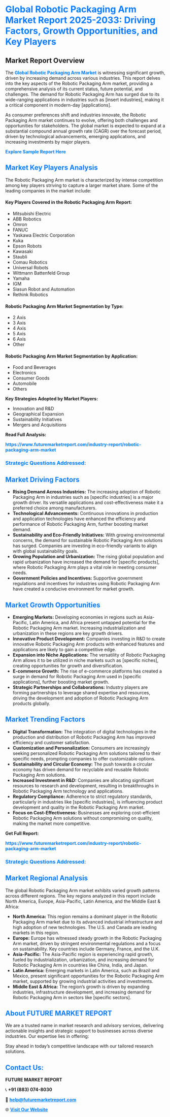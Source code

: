 <h1 style="color: #007BFF;">Global Robotic Packaging Arm Market Report 2025-2033: Driving Factors, Growth Opportunities, and Key Players</h1>

<section id="overview">
<h2>Market Report Overview</h2>
<p>The <a href="https://www.futuremarketreport.com/industry-report/robotic-packaging-arm-market" style="color: #007BFF; text-decoration: none;"><strong>Global Robotic Packaging Arm Market</strong></a> is witnessing significant growth, driven by increasing demand across various industries. This report delves into the key aspects of the Robotic Packaging Arm market, providing a comprehensive analysis of its current status, future potential, and challenges. The demand for Robotic Packaging Arm has surged due to its wide-ranging applications in industries such as [insert industries], making it a critical component in modern-day [applications].</p>
<p>As consumer preferences shift and industries innovate, the Robotic Packaging Arm market continues to evolve, offering both challenges and opportunities for stakeholders. The global market is expected to expand at a substantial compound annual growth rate (CAGR) over the forecast period, driven by technological advancements, emerging applications, and increasing investments by major players.</p>
</section>

<section id="overview">
<p><a href="https://www.futuremarketreport.com/request-sample/reportId=56045" style="color: #007BFF; text-decoration: none;"><strong>Explore Sample Report Here</strong></a></p>
</section>

<section id="key-players">
<h2 style="color: #007BFF;">Market Key Players Analysis</h2>
<p>The Robotic Packaging Arm market is characterized by intense competition among key players striving to capture a larger market share. Some of the leading companies in the market include:</p>
<h4>Key Players Covered in the Robotic Packaging Arm Report:</h4>
<ul><li>Mitsubishi Electric</li><li>ABB Robotics</li><li>Omron</li><li>FANUC</li><li>Yaskawa Electric Corporation</li><li>Kuka</li><li>Epson Robots</li><li>Kawasaki</li><li>Staubli</li><li>Comau Robotics</li><li>Universal Robots</li><li>Wittmann Battenfeld Group</li><li>Yamaha</li><li>IGM</li><li>Siasun Robot and Automation</li><li>Rethink Robotics</li></ul>
<h4>Robotic Packaging Arm Market Segmentation by Type:</h4>
<ul><li>2 Axis</li><li>3 Axis</li><li>4 Axis</li><li>5 Axis</li><li>6 Axis</li><li>Other</li></ul>

<h4>Robotic Packaging Arm Market Segmentation by Application:</h4>
<ul><li>Food and Beverages</li><li>Electronics</li><li>Consumer Goods</li><li>Automobile</li><li>Others</li></ul>
<p><strong>Key Strategies Adopted by Market Players:</strong></p>
<ul>
<li>Innovation and R&D</li>
<li>Geographical Expansion</li>
<li>Sustainability Initiatives</li>
<li>Mergers and Acquisitions</li>
</ul>
</section>

<section>
<p><strong>Read Full Analysis: </strong></p><a href="https://www.futuremarketreport.com/industry-report/robotic-packaging-arm-market" style="color: #007BFF; text-decoration: none;"><strong>https://www.futuremarketreport.com/industry-report/robotic-packaging-arm-market</strong></a>
<h3 style="color: #007BFF;">Strategic Questions Addressed:</h3>
</section>

<section id="driving-factors">
<h2 style="color: #007BFF;">Market Driving Factors</h2>
<ul>
<li><strong>Rising Demand Across Industries:</strong> The increasing adoption of Robotic Packaging Arm in industries such as [specific industries] is a major growth driver. Its versatile applications and cost-effectiveness make it a preferred choice among manufacturers.</li>
<li><strong>Technological Advancements:</strong> Continuous innovations in production and application technologies have enhanced the efficiency and performance of Robotic Packaging Arm, further boosting market demand.</li>
<li><strong>Sustainability and Eco-Friendly Initiatives:</strong> With growing environmental concerns, the demand for sustainable Robotic Packaging Arm solutions has surged. Companies are investing in eco-friendly variants to align with global sustainability goals.</li>
<li><strong>Growing Population and Urbanization:</strong> The rising global population and rapid urbanization have increased the demand for [specific products], where Robotic Packaging Arm plays a vital role in meeting consumer needs.</li>
<li><strong>Government Policies and Incentives:</strong> Supportive government regulations and incentives for industries using Robotic Packaging Arm have created a conducive environment for market growth.</li>
</ul>
</section>

<section id="growth-opportunities">
<h2 style="color: #007BFF;">Market Growth Opportunities</h2>
<ul>
<li><strong>Emerging Markets:</strong> Developing economies in regions such as Asia-Pacific, Latin America, and Africa present untapped potential for the Robotic Packaging Arm market. Increasing industrialization and urbanization in these regions are key growth drivers.</li>
<li><strong>Innovative Product Development:</strong> Companies investing in R&D to create innovative Robotic Packaging Arm products with enhanced features and applications are likely to gain a competitive edge.</li>
<li><strong>Expansion into Niche Applications:</strong> The versatility of Robotic Packaging Arm allows it to be utilized in niche markets such as [specific niches], creating opportunities for growth and diversification.</li>
<li><strong>E-commerce Growth:</strong> The rise of e-commerce platforms has created a surge in demand for Robotic Packaging Arm used in [specific applications], further boosting market growth.</li>
<li><strong>Strategic Partnerships and Collaborations:</strong> Industry players are forming partnerships to leverage shared expertise and resources, driving the development and adoption of Robotic Packaging Arm products globally.</li>
</ul>
</section>

<section id="trending-factors">
<h2 style="color: #007BFF;">Market Trending Factors</h2>
<ul>
<li><strong>Digital Transformation:</strong> The integration of digital technologies in the production and distribution of Robotic Packaging Arm has improved efficiency and customer satisfaction.</li>
<li><strong>Customization and Personalization:</strong> Consumers are increasingly seeking personalized Robotic Packaging Arm solutions tailored to their specific needs, prompting companies to offer customizable options.</li>
<li><strong>Sustainability and Circular Economy:</strong> The push towards a circular economy has driven demand for recyclable and reusable Robotic Packaging Arm solutions.</li>
<li><strong>Increased Investment in R&D:</strong> Companies are allocating significant resources to research and development, resulting in breakthroughs in Robotic Packaging Arm technology and applications.</li>
<li><strong>Regulatory Compliance:</strong> Adherence to strict regulatory standards, particularly in industries like [specific industries], is influencing product development and quality in the Robotic Packaging Arm market.</li>
<li><strong>Focus on Cost-Effectiveness:</strong> Businesses are exploring cost-efficient Robotic Packaging Arm solutions without compromising on quality, making the market more competitive.</li>
</ul>
</section>

<section>
<p><strong>Get Full Report: </strong></p><a href="https://www.futuremarketreport.com/industry-report/robotic-packaging-arm-market" style="color: #007BFF; text-decoration: none;"><strong>https://www.futuremarketreport.com/industry-report/robotic-packaging-arm-market</strong></a>
<h3 style="color: #007BFF;">Strategic Questions Addressed:</h3>
</section>


<section id="regional-analysis">
<h2 style="color: #007BFF;">Market Regional Analysis</h2>
<p>The global Robotic Packaging Arm market exhibits varied growth patterns across different regions. The key regions analyzed in this report include North America, Europe, Asia-Pacific, Latin America, and the Middle East & Africa:</p>
<ul>
<li><strong>North America:</strong> This region remains a dominant player in the Robotic Packaging Arm market due to its advanced industrial infrastructure and high adoption of new technologies. The U.S. and Canada are leading markets in this region.</li>
<li><strong>Europe:</strong> Europe has witnessed steady growth in the Robotic Packaging Arm market, driven by stringent environmental regulations and a focus on sustainability. Key countries include Germany, France, and the U.K.</li>
<li><strong>Asia-Pacific:</strong> The Asia-Pacific region is experiencing rapid growth, fueled by industrialization, urbanization, and increasing demand for Robotic Packaging Arm in countries like China, India, and Japan.</li>
<li><strong>Latin America:</strong> Emerging markets in Latin America, such as Brazil and Mexico, present significant opportunities for the Robotic Packaging Arm market, supported by growing industrial activities and investments.</li>
<li><strong>Middle East & Africa:</strong> The region’s growth is driven by expanding industries, infrastructure development, and increasing demand for Robotic Packaging Arm in sectors like [specific sectors].</li>
</ul>
</section>

<footer>
<h2 style="color: #007BFF;">About FUTURE MARKET REPORT</h2>
<p>We are a trusted name in market research and advisory services, delivering actionable insights and strategic support to businesses across diverse industries. Our expertise lies in offering:</p>

<p>Stay ahead in today’s competitive landscape with our tailored research solutions.</p>

<h2 style="color: #007BFF;">Contact Us:</h2>
<p><strong>FUTURE MARKET REPORT</strong></p>
<p>📞 <strong>+91 (883) 074-8030</strong></p>
<p>📧 <strong><a href="mailto:help@futuremarketreport.com" style="color: #007BFF;">help@futuremarketreport.com</a></strong></p>
<p>🌐 <strong><a href="https://www.futuremarketreport.com/" style="color: #007BFF;">Visit Our Website</a></strong></p>
</footer>